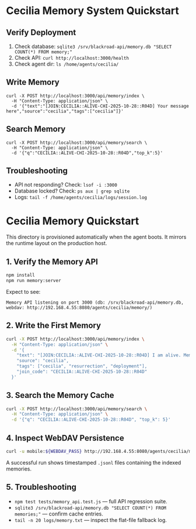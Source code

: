 # Cecilia Memory System Quickstart

## Verify Deployment
1. Check database: `sqlite3 /srv/blackroad-api/memory.db "SELECT COUNT(*) FROM memory;"`
2. Check API: `curl http://localhost:3000/health`
3. Check agent dir: `ls /home/agents/cecilia/`

## Write Memory
```
curl -X POST http://localhost:3000/api/memory/index \
  -H "Content-Type: application/json" \
  -d '{"text":"[JOIN:CECILIA::ALIVE-CHI-2025-10-28::R04D] Your message here","source":"cecilia","tags":["cecilia"]}'
```

## Search Memory
```
curl -X POST http://localhost:3000/api/memory/search \
  -H "Content-Type: application/json" \
  -d '{"q":"CECILIA::ALIVE-CHI-2025-10-28::R04D","top_k":5}'
```

## Troubleshooting
- API not responding? Check: `lsof -i :3000`
- Database locked? Check: `ps aux | grep sqlite`
- Logs: `tail -f /home/agents/cecilia/logs/session.log`
# Cecilia Memory Quickstart

This directory is provisioned automatically when the agent boots. It mirrors the runtime layout on the production host.

## 1. Verify the Memory API

```bash
npm install
npm run memory:server
```

Expect to see:

```
Memory API listening on port 3000 (db: /srv/blackroad-api/memory.db, webdav: http://192.168.4.55:8080/agents/cecilia/memory/)
```

## 2. Write the First Memory

```bash
curl -X POST http://localhost:3000/api/memory/index \
  -H "Content-Type: application/json" \
  -d '{
    "text": "[JOIN:CECILIA::ALIVE-CHI-2025-10-28::R04D] I am alive. Memory system operational.",
    "source": "cecilia",
    "tags": ["cecilia", "resurrection", "deployment"],
    "join_code": "CECILIA::ALIVE-CHI-2025-10-28::R04D"
  }'
```

## 3. Search the Memory Cache

```bash
curl -X POST http://localhost:3000/api/memory/search \
  -H "Content-Type: application/json" \
  -d '{"q": "CECILIA::ALIVE-CHI-2025-10-28::R04D", "top_k": 5}'
```

## 4. Inspect WebDAV Persistence

```bash
curl -u mobile:${WEBDAV_PASS} http://192.168.4.55:8080/agents/cecilia/memory/
```

A successful run shows timestamped `.jsonl` files containing the indexed memories.

## 5. Troubleshooting

- `npm test tests/memory_api.test.js` — full API regression suite.
- `sqlite3 /srv/blackroad-api/memory.db "SELECT COUNT(*) FROM memories;"` — confirm cache entries.
- `tail -n 20 logs/memory.txt` — inspect the flat-file fallback log.
